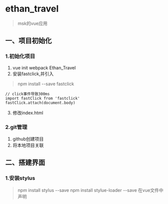 # ethan_travel

> msk的vue应用
## 一、项目初始化
### 1.初始化项目
1. vue init webpack  Ethan_Travel
2. 安装fastclick,并引入
> npm install --save fastclick
```
// click事件导致300ms
import fastClick from 'fastclick'
fastClick.attach(document.body)
```

3. 修改index.html
> <meta name="viewport" content="width=device-width,initial-scale=1.0,
    minimum-scale=1.0,maximum-scale=1.0,user-scalable=no">
### 2.git管理
1. github创建项目
2. 将本地项目关联

## 二、搭建界面
### 1.安装stylus
 > npm install stylus --save
 > npm install stylue-loader --save
 > 在vue文件中声明<style lang="stylus">
### 2. 使用icon-font
1. icon-font网站下载（选中有用的添加到购物车，下载到本地）
2. 导入本地项目（在本地@/assets/styles/iconfont下放入：[.eot , .svg , .ttf , .woff]四个文件，在本地@/assets/styles放入：[iconfont.css]）
3. 修改iconfont.css引入的路径
4. 在html中使用 <span class="iconfont">&#xe624;</span>【&#xe624;是从官网中复制代码的来】
> 创建别名：在webpack.base.conf.js中 添加'styles': resolve('src/assets/styles')
### 3. 创建轮播图，使用swiper
#### 1. git的新分支：
1. 创建并切换新分支：git checkout -b <分支名>
2. 
#### 2. 引入swiper